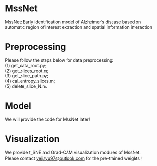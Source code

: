 # MssNet
MssNet: Early identification model of Alzheimer’s disease based on automatic region of interest extraction and spatial information interaction

# Preprocessing
Please follow the steps below for data preprocessing:<br>
(1) get_data_root.py;<br>
(2) get_slices_root.m;<br>
(3) get_slice_path.py;<br>
(4) cal_entropy_slices.m;<br>
(5)  delete_slice_N.m.<br>

# Model
We will provide the code for MssNet later!<br>

# Visualization
We provide t_SNE and Grad-CAM visualization modules of MssNet.<br>
Please contact yejiayu97@outlook.com for the pre-trained weights！
